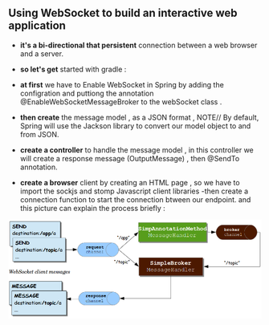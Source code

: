 ## Using WebSocket to build an interactive web application

- **it's a bi-directional that persistent** connection between a web browser and a server.

- **so let's get** started with gradle :

- **at first** we have to Enable WebSocket in Spring by adding the configration and puttiong the annotation @EnableWebSocketMessageBroker to the webSocket class .
- **then create** the message model , as a JSON format , NOTE// By default, Spring will use the Jackson library to convert our model object to and from JSON.
- **create a controller** to handle the message model , in this controller we will create a response message (OutputMessage) , then @SendTo annotation.
- **create a browser** client by creating an HTML page , so we have to import the sockjs and stomp Javascript client libraries -then create a connection function to start the connection btween our endpoint.
and this picture can explain the process briefly :

![](123.png)